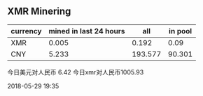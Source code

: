 ## XMR Minering

|currency|mined in last 24 hours|all|in pool|
|---|---|---|---|
|XMR|0.005|0.192|0.09|
|CNY|5.233|193.577|90.301|

今日美元对人民币 6.42	今日xmr对人民币1005.93


2018-05-29 19:35